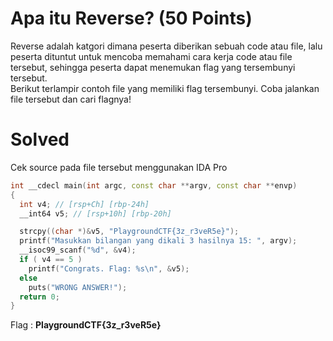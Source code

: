# Apa itu Reverse? (50 Points)
Reverse adalah katgori dimana peserta diberikan sebuah code atau file, lalu peserta dituntut untuk mencoba memahami cara kerja code atau file tersebut, sehingga peserta dapat menemukan flag yang tersembunyi tersebut.<br>
Berikut terlampir contoh file yang memiliki flag tersembunyi. Coba jalankan file tersebut dan cari flagnya!
# Solved
Cek source pada file tersebut menggunakan IDA Pro
```cpp
int __cdecl main(int argc, const char **argv, const char **envp)
{
  int v4; // [rsp+Ch] [rbp-24h]
  __int64 v5; // [rsp+10h] [rbp-20h]

  strcpy((char *)&v5, "PlaygroundCTF{3z_r3veR5e}");
  printf("Masukkan bilangan yang dikali 3 hasilnya 15: ", argv);
  __isoc99_scanf("%d", &v4);
  if ( v4 == 5 )
    printf("Congrats. Flag: %s\n", &v5);
  else
    puts("WRONG ANSWER!");
  return 0;
}
```
Flag : <b>PlaygroundCTF{3z_r3veR5e}</b>
